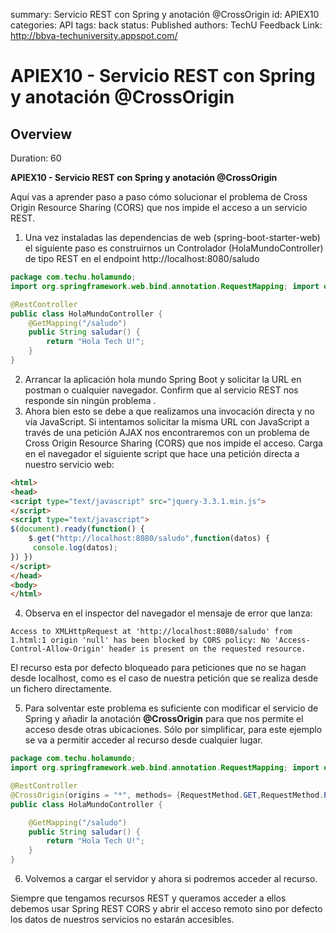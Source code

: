 summary: Servicio REST con Spring y anotación @CrossOrigin
id: APIEX10
categories: API
tags: back
status: Published 
authors: TechU
Feedback Link: http://bbva-techuniversity.appspot.com/

# APIEX10 - Servicio REST con Spring y anotación @CrossOrigin
<!-- ------------------------ -->
## Overview 
Duration: 60

**APIEX10 - Servicio REST con Spring y anotación @CrossOrigin**

Aquí vas a aprender paso a paso cómo solucionar el problema de Cross Origin Resource Sharing (CORS) que nos impide el acceso a un servicio REST.

1. Una vez instaladas las dependencias de web (spring-boot-starter-web) el siguiente paso es construirnos un Controlador (HolaMundoController) de tipo REST en el endpoint http://localhost:8080/saludo

```java
package com.techu.holamundo;
import org.springframework.web.bind.annotation.RequestMapping; import org.springframework.web.bind.annotation.RestController; 

@RestController 
public class HolaMundoController {  
 	@GetMapping("/saludo")
	public String saludar() {
    	return "Hola Tech U!";
 	}
}
```

2. Arrancar la aplicación hola mundo Spring Boot y solicitar la URL en postman o cualquier navegador. Confirm que al servicio REST nos responde sin ningún problema . 
3. Ahora bien esto se debe a que realizamos una invocación directa y no vía JavaScript. Si intentamos solicitar la misma URL con JavaScript a través de una petición AJAX nos encontraremos con un problema de Cross Origin Resource Sharing (CORS) que nos impide el acceso. Carga en el navegador el siguiente script que hace una petición directa a nuestro servicio web:

```html
<html>
<head>
<script type="text/javascript" src="jquery-3.3.1.min.js">
</script>
<script type="text/javascript">
$(document).ready(function() {
    $.get("http://localhost:8080/saludo",function(datos) {
     console.log(datos);
}) })
</script>
</head>
<body>
</html>
```

4. Observa en el inspector del navegador el mensaje de error que lanza:

`Access to XMLHttpRequest at 'http://localhost:8080/saludo' from 1.html:1 origin 'null' has been blocked by CORS policy: No 'Access-Control-Allow-Origin' header is present on the requested resource.`

El recurso esta por defecto bloqueado para peticiones que no se hagan desde localhost, como es el caso de nuestra petición que se realiza desde un fichero directamente. 

5. Para solventar este problema es suficiente con modificar el servicio de Spring y añadir la anotación **@CrossOrigin** para que nos permite el acceso desde otras ubicaciones. Sólo por simplificar, para este ejemplo se va a permitir acceder al recurso desde cualquier lugar.

```java
package com.techu.holamundo;
import org.springframework.web.bind.annotation.RequestMapping; import org.springframework.web.bind.annotation.RestController; 

@RestController 
@CrossOrigin(origins = "*", methods= {RequestMethod.GET,RequestMethod.POST})
public class HolaMundoController {  

 	@GetMapping("/saludo")
	public String saludar() {
    	return "Hola Tech U!";
 	}
}
```

6. Volvemos a cargar el servidor y ahora si podremos acceder al recurso. 

Siempre que tengamos recursos REST y queramos acceder a ellos debemos usar Spring REST CORS y abrir el acceso remoto sino por defecto los datos de nuestros servicios no estarán accesibles.